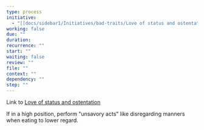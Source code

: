 ```yaml
---
type: process
initiative:
  - "[[docs/sidebar1/Initiatives/bad-traits/Love of status and ostentation|Love of status and ostentation]]"
working: false
due: ""
duration: 
recurrence: ""
start: ""
waiting: false
review: ""
file: ""
context: ""
dependency: ""
step: ""
---
```


Link to [Love of status and ostentation](docs/sidebar1/Initiatives/bad-traits/Love%20of%20status%20and%20ostentation.md)

If in a high position, perform "unsavory acts" like disregarding manners when eating to lower regard.
